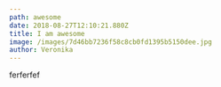 ```yaml
---
path: awesome
date: 2018-08-27T12:10:21.880Z
title: I am awesome
image: /images/7d46bb7236f58c8cb0fd1395b5150dee.jpg
author: Veronika
---
```

ferferfef
